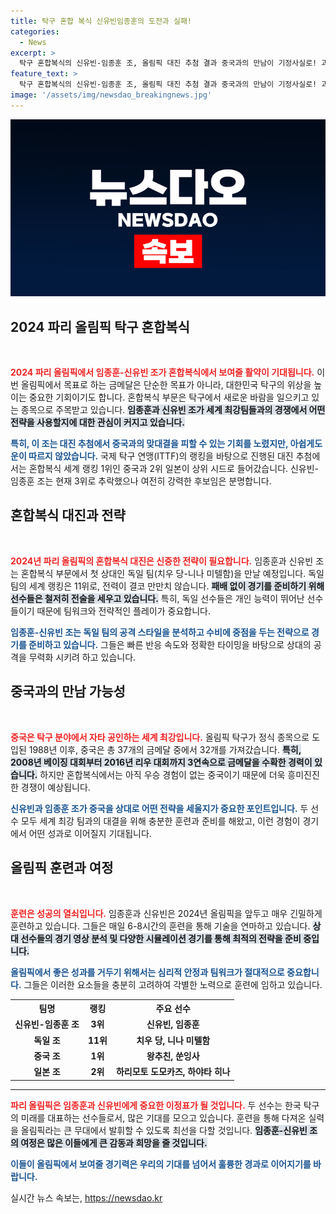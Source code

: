 ```yaml
---
title: 탁구 혼합 복식 신유빈임종훈의 도전과 실패!
categories:
  - News
excerpt: >
  탁구 혼합복식의 신유빈-임종훈 조, 올림픽 대진 추첨 결과 중국과의 만남이 기정사실로! 과연 이들이 최강의 벽을 넘어 금메달에 도전할 수 있을까? 기대감과 긴장이 교차하는 순간이 다가오고 있다!
feature_text: >
  탁구 혼합복식의 신유빈-임종훈 조, 올림픽 대진 추첨 결과 중국과의 만남이 기정사실로! 과연 이들이 최강의 벽을 넘어 금메달에 도전할 수 있을까? 기대감과 긴장이 교차하는 순간이 다가오고 있다!
image: '/assets/img/newsdao_breakingnews.jpg'
---
```


<p><img src="/assets/img/newsdao_breakingnews.jpg" alt="pcversion 속보" /></p>

<h2 data-ke-size="size26">2024 파리 올림픽 탁구 혼합복식</h2>

<p data-ke-size="size16">&nbsp;</p>

<p><b><span style="color: #ee2323;">2024 파리 올림픽에서 임종훈-신유빈 조가 혼합복식에서 보여줄 활약이 기대됩니다.</span></b> 이번 올림픽에서 목표로 하는 금메달은 단순한 목표가 아니라, 대한민국 탁구의 위상을 높이는 중요한 기회이기도 합니다. 혼합복식 부문은 탁구에서 새로운 바람을 일으키고 있는 종목으로 주목받고 있습니다. <b><span style="background-color: #21538527;">임종훈과 신유빈 조가 세계 최강팀들과의 경쟁에서 어떤 전략을 사용할지에 대한 관심이 커지고 있습니다.</span></b> </p>

<p><b><span style="color: #1a5490;">특히, 이 조는 대진 추첨에서 중국과의 맞대결을 피할 수 있는 기회를 노렸지만, 아쉽게도 운이 따르지 않았습니다.</span></b> 국제 탁구 연맹(ITTF)의 랭킹을 바탕으로 진행된 대진 추첨에서는 혼합복식 세계 랭킹 1위인 중국과 2위 일본이 상위 시드로 들어갔습니다. 신유빈-임종훈 조는 현재 3위로 추락했으나 여전히 강력한 후보임은 분명합니다. </p>

<h2 data-ke-size="size26">혼합복식 대진과 전략</h2>

<p data-ke-size="size16">&nbsp;</p>

<p><b><span style="color: #ee2323;">2024년 파리 올림픽의 혼합복식 대진은 신중한 전략이 필요합니다.</span></b> 임종훈과 신유빈 조는 혼합복식 부문에서 첫 상대인 독일 팀(치우 당-니나 미텔함)을 만날 예정입니다. 독일 팀의 세계 랭킹은 11위로, 전력이 결코 만만치 않습니다. <b><span style="background-color: #21538527;">패배 없이 경기를 준비하기 위해 선수들은 철저히 전술을 세우고 있습니다.</span></b> 특히, 독일 선수들은 개인 능력이 뛰어난 선수들이기 때문에 팀워크와 전략적인 플레이가 중요합니다.</p>

<p><b><span style="color: #1a5490;">임종훈-신유빈 조는 독일 팀의 공격 스타일을 분석하고 수비에 중점을 두는 전략으로 경기를 준비하고 있습니다.</span></b> 그들은 빠른 반응 속도와 정확한 타이밍을 바탕으로 상대의 공격을 무력화 시키려 하고 있습니다. </p>

<h2 data-ke-size="size26">중국과의 만남 가능성</h2>

<p data-ke-size="size16">&nbsp;</p>

<p><b><span style="color: #ee2323;">중국은 탁구 분야에서 자타 공인하는 세계 최강입니다.</span></b> 올림픽 탁구가 정식 종목으로 도입된 1988년 이후, 중국은 총 37개의 금메달 중에서 32개를 가져갔습니다. <b><span style="background-color: #21538527;">특히, 2008년 베이징 대회부터 2016년 리우 대회까지 3연속으로 금메달을 수확한 경력이 있습니다.</span></b> 하지만 혼합복식에서는 아직 우승 경험이 없는 중국이기 때문에 더욱 흥미진진한 경쟁이 예상됩니다.</p>

<p><b><span style="color: #1a5490;">신유빈과 임종훈 조가 중국을 상대로 어떤 전략을 세울지가 중요한 포인트입니다.</span></b> 두 선수 모두 세계 최강 팀과의 대결을 위해 충분한 훈련과 준비를 해왔고, 이런 경험이 경기에서 어떤 성과로 이어질지 기대됩니다.</p>

<h2 data-ke-size="size26">올림픽 훈련과 여정</h2>

<p data-ke-size="size16">&nbsp;</p>

<p><b><span style="color: #ee2323;">훈련은 성공의 열쇠입니다.</span></b> 임종훈과 신유빈은 2024년 올림픽을 앞두고 매우 긴밀하게 훈련하고 있습니다. 그들은 매일 6-8시간의 훈련을 통해 기술을 연마하고 있습니다. <b><span style="background-color: #21538527;">상대 선수들의 경기 영상 분석 및 다양한 시뮬레이션 경기를 통해 최적의 전략을 준비 중입니다.</span></b> </p>

<p><b><span style="color: #1a5490;">올림픽에서 좋은 성과를 거두기 위해서는 심리적 안정과 팀워크가 절대적으로 중요합니다.</span></b> 그들은 이러한 요소들을 충분히 고려하여 각별한 노력으로 훈련에 임하고 있습니다.</p>

<table style="width:100%">
  <tr>
    <th style="text-align: center;"><b>팀명</b></th>
    <th style="text-align: center;"><b>랭킹</b></th>
    <th style="text-align: center;"><b>주요 선수</b></th>
  </tr>
  <tr>
    <td style="text-align: center; height: 17px;"><b>신유빈-임종훈 조</b></td>
    <td style="text-align: center; height: 17px;"><b>3위</b></td>
    <td style="text-align: center; height: 17px;"><b>신유빈, 임종훈</b></td>
  </tr>
  <tr>
    <td style="text-align: center; height: 17px;"><b>독일 조</b></td>
    <td style="text-align: center; height: 17px;"><b>11위</b></td>
    <td style="text-align: center; height: 17px;"><b>치우 당, 니나 미텔함</b></td>
  </tr>
  <tr>
    <td style="text-align: center; height: 17px;"><b>중국 조</b></td>
    <td style="text-align: center; height: 17px;"><b>1위</b></td>
    <td style="text-align: center; height: 17px;"><b>왕추친, 쑨잉사</b></td>
  </tr>
  <tr>
    <td style="text-align: center; height: 17px;"><b>일본 조</b></td>
    <td style="text-align: center; height: 17px;"><b>2위</b></td>
    <td style="text-align: center; height: 17px;"><b>하리모토 도모카즈, 하야타 히나</b></td>
  </tr>
</table>

<hr />

<p><b><span style="color: #ee2323;">파리 올림픽은 임종훈과 신유빈에게 중요한 이정표가 될 것입니다.</span></b> 두 선수는 한국 탁구의 미래를 대표하는 선수들로서, 많은 기대를 모으고 있습니다. 훈련을 통해 다져온 실력을 올림픽라는 큰 무대에서 발휘할 수 있도록 최선을 다할 것입니다. <b><span style="background-color: #21538527;">임종훈-신유빈 조의 여정은 많은 이들에게 큰 감동과 희망을 줄 것입니다.</span></b> </p>

<p><b><span style="color: #1a5490;">이들이 올림픽에서 보여줄 경기력은 우리의 기대를 넘어서 훌륭한 경과로 이어지기를 바랍니다.</span></b></p>
실시간 뉴스 속보는, <a href="https://newsdao.kr" rel="dofollow">https://newsdao.kr</a>


